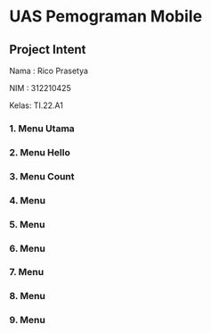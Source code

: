 # UAS Pemograman Mobile
## Project Intent

Nama : Rico Prasetya

NIM  : 312210425

Kelas: TI.22.A1

### 1. Menu Utama
### 2. Menu Hello
### 3. Menu Count
### 4. Menu 
### 5. Menu
### 6. Menu
### 7. Menu
### 8. Menu
### 9. Menu
